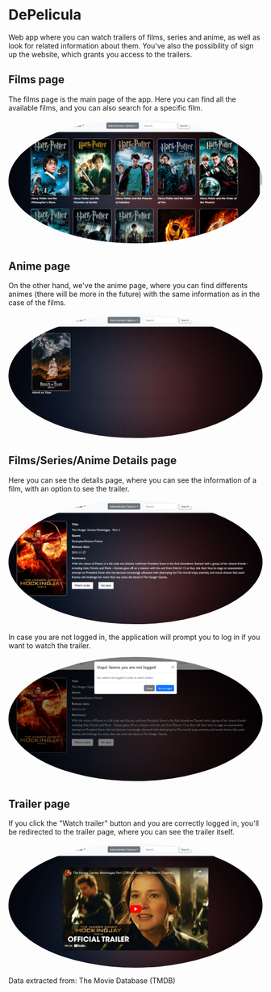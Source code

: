 # DePelicula
Web app where you can watch trailers of films, series and anime, as well as look for related information about them. You've also the possibility of sign up
the website, which grants you access to the trailers.

## Films page
The films page is the main page of the app. Here you can find all the available films, and you can also search for a specific film.

<img src="images/FilmsProjectF1.png?raw=true" style="border-radius:50%">

## Anime page
On the other hand, we've the anime page, where you can find differents animes (there will be more in the future) with the same information as in the case of 
the films.

<img src="images/FilmsProjectF6.png?raw=true" style="border-radius:50%">

## Films/Series/Anime Details page
Here you can see the details page, where you can see the information of a film, with an option to see the trailer.

<img src="images/FilmsProjectF2.png?raw=true" style="border-radius:50%">

In case you are not logged in, the application will prompt you to log in if you want to watch the trailer.

<img src="images/FilmsProjectF12.png?raw=true" style="border-radius:50%">

## Trailer page
If you click the "Watch trailer" button and you are correctly logged in, you'll be redirected to the trailer page, where you can see the trailer itself.

<img src="images/FilmsProjectF4.png?raw=true" style="border-radius:50%">

Data extracted from: The Movie Database (TMDB)
